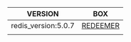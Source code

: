 | VERSION             | BOX                                                                                         |
| ------------------- | ------------------------------------------------------------------------------------------- |
| redis_version:5.0.7 | [REDEEMER](obsidian://open?vault=OSCP&file=CTE%2FHTB%2FSTARTING%20POINT%2FTIER0%2FREDEEMER) |
|                     |                                                                                             |
